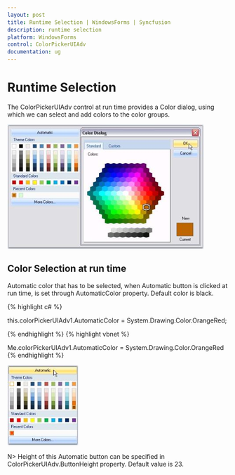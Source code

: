 ```yaml
---
layout: post
title: Runtime Selection | WindowsForms | Syncfusion
description: runtime selection
platform: WindowsForms
control: ColorPickerUIAdv
documentation: ug
---
```

# Runtime Selection

The ColorPickerUIAdv control at run time provides a Color dialog, using which we can select and add colors to the color groups.

![](ColorPickerUIAdv_Images/Overview_img274.jpeg) 



## Color Selection at run time

Automatic color that has to be selected, when Automatic button is clicked at run time, is set through AutomaticColor property. Default color is black.


{% highlight c# %}


this.colorPickerUIAdv1.AutomaticColor = System.Drawing.Color.OrangeRed;


{% endhighlight  %}
{% highlight vbnet %}




Me.colorPickerUIAdv1.AutomaticColor = System.Drawing.Color.OrangeRed
{% endhighlight  %}

![](ColorPickerUIAdv_Images/Overview_img275.jpeg) 



N>  Height of this Automatic button can be specified in ColorPickerUIAdv.ButtonHeight property. Default value is 23.
